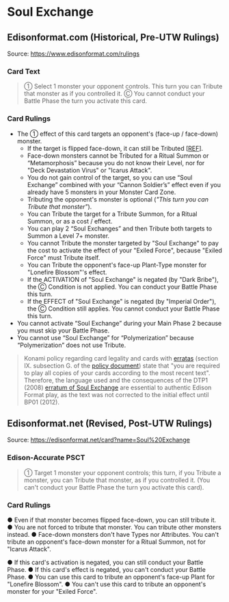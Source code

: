 # Soul Exchange

## Edisonformat.com (Historical, Pre-UTW Rulings)

Source: https://www.edisonformat.com/rulings

### Card Text

> ① Select 1 monster your opponent controls. This turn you can Tribute that monster as if you controlled it. Ⓒ You cannot conduct your Battle Phase the turn you activate this card.

### Card Rulings

*   The ① effect of this card targets an opponent's (face-up / face-down) monster.
    *   If the target is flipped face-down, it can still be Tributed \[[REF](https://www.pojo.biz/board/showthread.php?t=925157)\].
    *   Face-down monsters cannot be Tributed for a Ritual Summon or “Metamorphosis” because you do not know their Level, nor for "Deck Devastation Virus" or "Icarus Attack".
    *   You do not gain control of the target, so you can use “Soul Exchange” combined with your “Cannon Soldier’s” effect even if you already have 5 monsters in your Monster Card Zone.
    *   Tributing the opponent's monster is optional (_"This turn you can Tribute that monster"_).
    *   You can Tribute the target for a Tribute Summon, for a Ritual Summon, or as a cost / effect.
    *   You can play 2 “Soul Exchanges” and then Tribute both targets to Summon a Level 7+ monster.
    *   You cannot Tribute the monster targeted by "Soul Exchange" to pay the cost to activate the effect of your "Exiled Force", because "Exiled Force" must Tribute itself.
    *   You can Tribute the opponent's face-up Plant-Type monster for "Lonefire Blossom"'s effect.
    *   If the ACTIVATION of "Soul Exchange" is negated (by "Dark Bribe"), the Ⓒ Condition is not applied. You can conduct your Battle Phase this turn.
    *   If the EFFECT of "Soul Exchange" is negated (by "Imperial Order"), the Ⓒ Condition still applies. You cannot conduct your Battle Phase this turn.
*   You cannot activate “Soul Exchange” during your Main Phase 2 because you must skip your Battle Phase.
*   You cannot use “Soul Exchange” for “Polymerization” because “Polymerization” does not use Tribute.

> Konami policy regarding card legality and cards with [erratas](https://yugipedia.com/wiki/Errata) (section IX. subsection G. of the [policy document](https://img.yugioh-card.com/en/gameplay/penalty_guide/YGOTCG_Policy_v_2_1.pdf)) state that "you are required to play all copies of your cards according to the most recent text". Therefore, the language used and the consequences of the DTP1 (2008) [erratum of Soul Exchange](https://yugipedia.com/wiki/Card_Errata:Soul_Exchange) are essential to authentic Edison Format play, as the text was not corrected to the initial effect until BP01 (2012).

## Edisonformat.net (Revised, Post-UTW Rulings)

Source: https://edisonformat.net/card?name=Soul%20Exchange

### Edison-Accurate PSCT

> ① Target 1 monster your opponent controls; this turn, if you Tribute a monster, you can Tribute that monster, as if you controlled it.
> (You can't conduct your Battle Phase the turn you activate this card).

### Card Rulings

● Even if that monster becomes flipped face-down, you can still tribute it.
● You are not forced to tribute that monster. You can tribute other monsters instead.
● Face-down monsters don't have Types nor Attributes.
You can't tribute an opponent's face-down monster for a Ritual Summon, not for "Icarus Attack".

● If this card's activation is negated, you can still conduct your Battle Phase.
● If this card's effect is negated, you can't conduct your Battle Phase.
● You can use this card to tribute an opponent's face-up Plant for "Lonefire Blossom".
● You can't use this card to tribute an opponent's monster for your "Exiled Force".
            